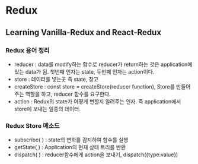 # Redux

## Learning Vanilla-Redux and React-Redux

### Redux 용어 정리

- reducer : data를 modify하는 함수로 reducer가 return하는 것은 application에 있는 data가 됨. 첫번째 인자는 state, 두번째 인자는 action이다.
- store : 데이터를 넣는곳 즉 state, 창고
- createStore : const store = createStore(reducer function), Store를 만들어주는 역할을 하고, reducer 함수를 요구한다.
- action : Redux의 state가 어떻게 변할지 알려주는 인자. 즉 application에서 store에 보내는 일종의 데이터.

### Redux Store 메소드

- subscribe( ) : state의 변화를 감지하여 함수를 실행
- getState( ) : Application의 현재 상태 트리를 반환
- dispatch( ) : reducer함수에게 action을 보내기, dispatch({type:value})
